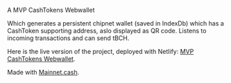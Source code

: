 A MVP CashTokens Webwallet

Which generates a persistent chipnet wallet (saved in IndexDb) which has a CashToken supporting address, aslo displayed as QR code.
Listens to incoming transactions and can send tBCH.


Here is the live version of the project, deployed with Netlify: [MVP CashTokens Webwallet](https://mvp-cashtokens-webwallet.netlify.app/).

Made with [Mainnet.cash](https://mainnet.cash/).